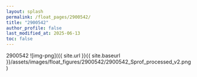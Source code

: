 ```yaml
---
layout: splash
permalink: /float_pages/2900542/
title: "2900542"
author_profile: false
last_modified_at: 2025-06-13
toc: false
---
```

 
2900542
![img-png]({{ site.url }}{{ site.baseurl }}/assets/images/float_figures/2900542/2900542_Sprof_processed_v2.png)